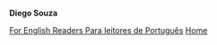 **Diego Souza**

<div>
  <a href="README_EN.md" target="_blank"> For English Readers </a>
  <a href="README_PT.md" target="_blank"> Para leitores de Português</a>
  <a href="README.md" target="_blank"> Home</a>
</div>
